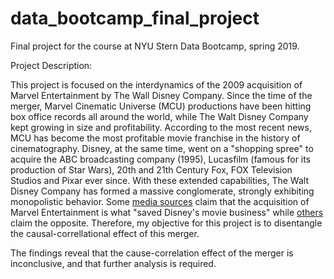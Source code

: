 # data_bootcamp_final_project
Final project for the course at NYU Stern Data Bootcamp, spring 2019.

Project Description:

This project is focused on the interdynamics of the 2009 acquisition of Marvel Entertainment by The Wall Disney Company. Since the time of the merger, Marvel Cinematic Universe (MCU) productions have been hitting box office records all around the world, while The Walt Disney Company kept growing in size and profitability. According to the most recent news, MCU has become the most profitable movie franchise in the history of cinematography. Disney, at the same time, went on a "shopping spree" to acquire the ABC broadcasting company (1995), Lucasfilm (famous for its production of Star Wars), 20th and 21th Century Fox, FOX Television Studios and Pixar ever since. With these extended capabilities, The Walt Disney Company has formed a massive conglomerate, strongly exhibiting monopolistic behavior. Some [media sources](https://www.fool.com/investing/2018/04/25/how-the-avengers-saved-disneys-movie-business.aspx) claim that the acquisition of Marvel Entertainment is what "saved Disney's movie business" while [others](http://fortune.com/2015/10/08/disney-marvel/) claim the opposite. Therefore, my objective for this project is to disentangle the causal-correllational effect of this merger. 

The findings reveal that the cause-correlation effect of the merger is inconclusive, and that further analysis is required.
